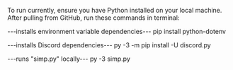 To run currently, ensure you have Python installed on your local machine.
After pulling from GitHub, run these commands in terminal:


---installs environment variable dependencies---
pip install python-dotenv

---installs Discord dependencies---
py -3 -m pip install -U discord.py

---runs "simp.py" locally---
py -3 simp.py
